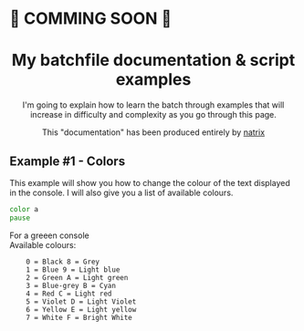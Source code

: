 # 🚧 COMMING SOON 🚧
  
  
  <div align="center">
  <h1> My batchfile documentation & script examples</h1>
  
 
  I'm going to explain how to learn the batch through examples that will increase in difficulty and complexity as you go through         this page.
 
 This "documentation" has been produced entirely by [natrix](https://github.com/natrixdev)
</div>

## Example #1 - Colors
This example will show you how to change the colour of the text displayed in the console. I will also give you a list of available colours.
 ```bat
color a 
pause 
```
For a greeen console<br>Available colours:
```
    0 = Black 8 = Grey
    1 = Blue 9 = Light blue
    2 = Green A = Light green
    3 = Blue-grey B = Cyan
    4 = Red C = Light red
    5 = Violet D = Light Violet
    6 = Yellow E = Light yellow
    7 = White F = Bright White
```
